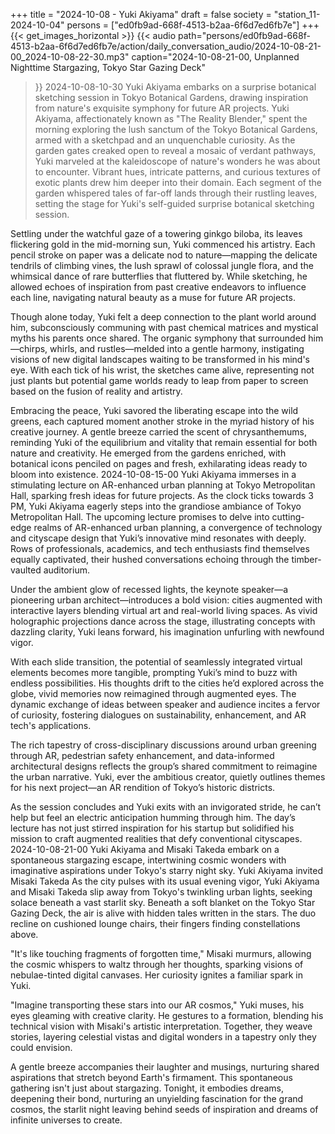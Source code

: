 +++
title = "2024-10-08 - Yuki Akiyama"
draft = false
society = "station_11-2024-10-04"
persons = ["ed0fb9ad-668f-4513-b2aa-6f6d7ed6fb7e"]
+++
{{< get_images_horizontal >}}
{{< audio
    path="persons/ed0fb9ad-668f-4513-b2aa-6f6d7ed6fb7e/action/daily_conversation_audio/2024-10-08-21-00_2024-10-08-22-30.mp3" 
    caption="2024-10-08-21-00, Unplanned Nighttime Stargazing, Tokyo Star Gazing Deck"
>}}
2024-10-08-10-30
Yuki Akiyama embarks on a surprise botanical sketching session in Tokyo Botanical Gardens, drawing inspiration from nature's exquisite symphony for future AR projects.
Yuki Akiyama, affectionately known as "The Reality Blender," spent the morning exploring the lush sanctum of the Tokyo Botanical Gardens, armed with a sketchpad and an unquenchable curiosity. As the garden gates creaked open to reveal a mosaic of verdant pathways, Yuki marveled at the kaleidoscope of nature's wonders he was about to encounter. Vibrant hues, intricate patterns, and curious textures of exotic plants drew him deeper into their domain. Each segment of the garden whispered tales of far-off lands through their rustling leaves, setting the stage for Yuki's self-guided surprise botanical sketching session.

Settling under the watchful gaze of a towering ginkgo biloba, its leaves flickering gold in the mid-morning sun, Yuki commenced his artistry. Each pencil stroke on paper was a delicate nod to nature—mapping the delicate tendrils of climbing vines, the lush sprawl of colossal jungle flora, and the whimsical dance of rare butterflies that fluttered by. While sketching, he allowed echoes of inspiration from past creative endeavors to influence each line, navigating natural beauty as a muse for future AR projects.

Though alone today, Yuki felt a deep connection to the plant world around him, subconsciously communing with past chemical matrices and mystical myths his parents once shared. The organic symphony that surrounded him—chirps, whirls, and rustles—melded into a gentle harmony, instigating visions of new digital landscapes waiting to be transformed in his mind's eye. With each tick of his wrist, the sketches came alive, representing not just plants but potential game worlds ready to leap from paper to screen based on the fusion of reality and artistry.

Embracing the peace, Yuki savored the liberating escape into the wild greens, each captured moment another stroke in the myriad history of his creative journey. A gentle breeze carried the scent of chrysanthemums, reminding Yuki of the equilibrium and vitality that remain essential for both nature and creativity. He emerged from the gardens enriched, with botanical icons penciled on pages and fresh, exhilarating ideas ready to bloom into existence.
2024-10-08-15-00
Yuki Akiyama immerses in a stimulating lecture on AR-enhanced urban planning at Tokyo Metropolitan Hall, sparking fresh ideas for future projects.
As the clock ticks towards 3 PM, Yuki Akiyama eagerly steps into the grandiose ambiance of Tokyo Metropolitan Hall. The upcoming lecture promises to delve into cutting-edge realms of AR-enhanced urban planning, a convergence of technology and cityscape design that Yuki’s innovative mind resonates with deeply. Rows of professionals, academics, and tech enthusiasts find themselves equally captivated, their hushed conversations echoing through the timber-vaulted auditorium. 

Under the ambient glow of recessed lights, the keynote speaker—a pioneering urban architect—introduces a bold vision: cities augmented with interactive layers blending virtual art and real-world living spaces. As vivid holographic projections dance across the stage, illustrating concepts with dazzling clarity, Yuki leans forward, his imagination unfurling with newfound vigor. 

With each slide transition, the potential of seamlessly integrated virtual elements becomes more tangible, prompting Yuki’s mind to buzz with endless possibilities. His thoughts drift to the cities he’d explored across the globe, vivid memories now reimagined through augmented eyes. The dynamic exchange of ideas between speaker and audience incites a fervor of curiosity, fostering dialogues on sustainability, enhancement, and AR tech's applications. 

The rich tapestry of cross-disciplinary discussions around urban greening through AR, pedestrian safety enhancement, and data-informed architectural designs reflects the group’s shared commitment to reimagine the urban narrative. Yuki, ever the ambitious creator, quietly outlines themes for his next project—an AR rendition of Tokyo’s historic districts.

As the session concludes and Yuki exits with an invigorated stride, he can’t help but feel an electric anticipation humming through him. The day’s lecture has not just stirred inspiration for his startup but solidified his mission to craft augmented realities that defy conventional cityscapes.
2024-10-08-21-00
Yuki Akiyama and Misaki Takeda embark on a spontaneous stargazing escape, intertwining cosmic wonders with imaginative aspirations under Tokyo's starry night sky.
Yuki Akiyama invited Misaki Takeda
As the city pulses with its usual evening vigor, Yuki Akiyama and Misaki Takeda slip away from Tokyo's twinkling urban lights, seeking solace beneath a vast starlit sky. Beneath a soft blanket on the Tokyo Star Gazing Deck, the air is alive with hidden tales written in the stars. The duo recline on cushioned lounge chairs, their fingers finding constellations above.

"It's like touching fragments of forgotten time," Misaki murmurs, allowing the cosmic whispers to waltz through her thoughts, sparking visions of nebulae-tinted digital canvases. Her curiosity ignites a familiar spark in Yuki.

"Imagine transporting these stars into our AR cosmos," Yuki muses, his eyes gleaming with creative clarity. He gestures to a formation, blending his technical vision with Misaki's artistic interpretation. Together, they weave stories, layering celestial vistas and digital wonders in a tapestry only they could envision.

A gentle breeze accompanies their laughter and musings, nurturing shared aspirations that stretch beyond Earth's firmament. This spontaneous gathering isn't just about stargazing. Tonight, it embodies dreams, deepening their bond, nurturing an unyielding fascination for the grand cosmos, the starlit night leaving behind seeds of inspiration and dreams of infinite universes to create.
